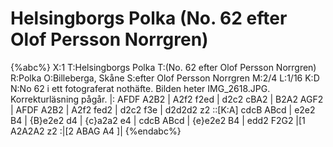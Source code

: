 # Helsingborgs Polka (No. 62 efter Olof Persson Norrgren)

{%abc%}
X:1
T:Helsingborgs Polka
T:(No. 62 efter Olof Persson Norrgren)
R:Polka
O:Billeberga, Skåne
S:efter Olof Persson Norrgren
M:2/4
L:1/16
K:D
N:No 62 i ett fotograferat nothäfte. Bilden heter IMG_2618.JPG. Korrekturläsning pågår.
|: AFDF A2B2 | A2f2 f2ed | d2c2 cBA2 | B2A2 AGF2 | AFDF A2B2 |
A2f2 fed2 | d2c2 f3e | d2d2d2 z2 ::[K:A] cdcB ABcd | e2e2 B4 | {B}e2e2 d4 |
{c}a2a2 e4 | cdcB ABcd | {e}e2e2 B4 | edd2 F2G2 |[1 A2A2A2 z2 :|[2 ABAG A4 ]|
{%endabc%}
